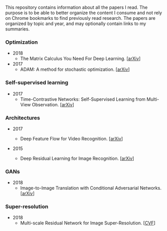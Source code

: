 This repository contains information about all the papers I read. The purpose is to be able to better organize the content I consume and not rely on Chrome bookmarks to find previously read research. The papers are organized by topic and year, and may optionally contain links to my summaries.

### Optimization

* 2018
  * The Matrix Calculus You Need For Deep Learning. [[arXiv](https://arxiv.org/abs/1802.01528v2?ref=hvper.com)]
* 2017
  * ADAM: A method for stochastic optimization. [[arXiv](https://arxiv.org/pdf/1412.6980.pdf)]

### Self-supervised learning

* 2017
  * Time-Contrastive Networks: Self-Supervised Learning from Multi-View Observation. [[arXiv](https://arxiv.org/pdf/1704.06888v1.pdf)]

### Architectures

* 2017
  * Deep Feature Flow for Video Recognition. [[arXiv](https://arxiv.org/pdf/1611.07715.pdf)]

* 2015
  * Deep Residual Learning for Image Recognition. [[arXiv](https://arxiv.org/pdf/1512.03385.pdf)]

### GANs

* 2018
  * Image-to-Image Translation with Conditional Adversarial Networks. [[arXiv](https://arxiv.org/pdf/1611.07004.pdf)]

### Super-resolution

* 2018
  * Multi-scale Residual Network for Image Super-Resolution. [[CVF](https://openaccess.thecvf.com/content_ECCV_2018/papers/Juncheng_Li_Multi-scale_Residual_Network_ECCV_2018_paper.pdf)]
